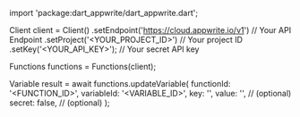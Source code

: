 import 'package:dart_appwrite/dart_appwrite.dart';

Client client = Client()
    .setEndpoint('https://cloud.appwrite.io/v1') // Your API Endpoint
    .setProject('<YOUR_PROJECT_ID>') // Your project ID
    .setKey('<YOUR_API_KEY>'); // Your secret API key

Functions functions = Functions(client);

Variable result = await functions.updateVariable(
    functionId: '<FUNCTION_ID>',
    variableId: '<VARIABLE_ID>',
    key: '<KEY>',
    value: '<VALUE>', // (optional)
    secret: false, // (optional)
);
